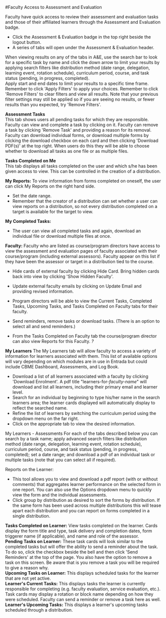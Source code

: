 #Faculty Access to Assessment and Evaluation  

Faculty have quick access to review their assessment and evaluation tasks and those of their affiliated learners through the Assessment and Evaluation badge.

* Click the Assessment & Evaluation badge in the top right beside the logout button.  
* A series of tabs will open under the Assessment & Evaluation header.

When viewing results on any of the tabs in A&E, use the search bar to look for a specific task by name and click the down arrow to limit your results by applying search filters like distribution method (date range, delegation, learning event, rotation schedule), curriculum period, course, and task status (pending, in progress, completed).  
Apply start and end dates to limit your results to a specific time frame.
Remember to click 'Apply Filters' to apply your choices.
Remember to click 'Remove Filters' to clear filters and view all results.  Note that your previous filter settings may still be applied so if you are seeing no results, or fewer results than you expected, try 'Remove Filters'.

**Assessment Tasks**  
This tab shows users all pending tasks for which they are responsible.
Faculty can view and complete a task by clicking on it.
Faculty can remove a task by clicking 'Remove Task' and providing a reason for its removal.
Faculty can download individual forms, or download multiple forms by clicking the download checkbox on each card and then clicking 'Download PDF(s)' at the top right.  When users do this they will be able to choose whether to download all tasks as one file or as multiple files.

**Tasks Completed on Me**  
This tab displays all tasks completed on the user and which s/he has been given access to view.  This can be controlled in the creation of a distribution.

**My Reports:** To view information from forms completed on oneself, the user can click My Reports on the right hand side.
* Set the date range.
* Remember that the creator of a distribution can set whether a user can view reports on a distribution, so not every distribution completed on a target is available for the target to view.

**My Completed Tasks:**  
* The user can view all completed tasks and again, download an individual file or download multiple files at once.

**Faculty:**
Faculty who are listed as course/program directors have access to view the assessment and evaluation pages of faculty associated with their course/program (including external assessors).  Faculty appear on this list if they have been the assessor or target in a distribution tied to the course.

* Hide cards of external faculty by clicking Hide Card.  Bring hidden cards back into view by clicking 'Show Hidden Faculty'.
* Update external faculty emails by clicking on Update Email and providing revised information.

* Program directors will be able to view the Current Tasks, Completed Tasks, Upcoming Tasks, and Tasks Completed on Faculty tabs for their faculty.
* Send reminders, remove tasks or download tasks.  (There is an option to select all and send reminders.)

* From the Tasks Completed on Faculty tab the course/program director can also view Reports for this Faculty. *?*  

**My Learners**
The My Learners tab will allow faculty to access a variety of information for learners associated with them.  This list of available options will vary depending on which modules are in use in Entrada but could include CBME Dashboard, Assessments, and Log Book.

* Download a list of all learners associated with a faculty by clicking 'Download Enrolment'.  A pdf title "learners-for-*faculty-name*" will download and list all learners, including their primary email and learner level.
* Search for an individual by beginning to type his/her name in the search learners area; the learner cards displayed will automatically display to reflect the searched name.  
* Refine the list of learners by switching the curriculum period using the dropdown menu on the far right.
* Click on the appropriate tab to view the desired information.

My Learners - Assessments
For each of the tabs described below you can search by a task name; apply advanced search filters like distribution method (date range, delegation, learning event, rotation schedule), curriculum period, course, and task status (pending, in progress, completed); set a date range; and download a pdf of an individual task or multiple tasks (note that you can select all if required).

Reports on the Learner:  
* This tool allows you to view and download a pdf report (with or without comments) that aggregates learner performance on the selected form in one report.  You can also use the Options dropdown menu to quickly view the form and the individual assessments.
* Click group by distribution as desired to sort the forms by distribution.  If the same form has been used across multiple distributions this will tease apart each distribution and you can report on forms completed in a single distribution.

**Tasks Completed on Learner:** View tasks completed on the learner.  Cards display the form title and type, task delivery and completion dates, form triggerer name (if applicable), and name and role of the assessor.  
**Pending Tasks on Learner:** These task cards will look similar to the completed tasks but will offer the ability to send a reminder about the task.  To do so, click the checkbox beside the bell and then click 'Send Reminders' at the top of the page.  You also have the option to remove a task on this screen.  Be aware that is you remove a task you will be required to give a reason why.  
**Upcoming Tasks on Learner:** This displays scheduled tasks for the learner that are not yet active.  
**Learner's Current Tasks:** This displays tasks the learner is currently responsible for completing (e.g. faculty evaluation, service evaluation, etc.).  Task cards may display a rotation or block name depending on how they were scheduled.  Faculty can send a reminder or remove a task here as well.  
**Learner's Upcoming Tasks:** This displays a learner's upcoming tasks scheduled through a distribution.
